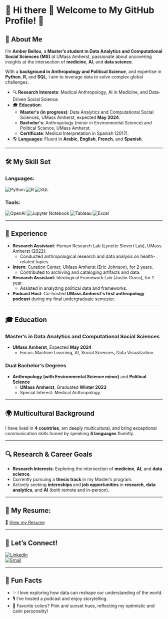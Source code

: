 # 🌸 Hi there 👋 Welcome to My GitHub Profile! 🌸

## 🌟 About Me
I’m **Amber Bellou**, a **Master’s student in Data Analytics and Computational Social Sciences (MS)** at UMass Amherst, passionate about uncovering insights at the intersection of **medicine**, **AI**, and **data science**.  

With a **background in Anthropology and Political Science**, and expertise in **Python**, **R**, and **SQL**, I aim to leverage data to solve complex global challenges.  

- 🔍 **Research Interests**: Medical Anthropology, AI in Medicine, and Data-Driven Social Science.  
- 🎓 **Education**:  
  - **Master's (in progress)**: Data Analytics and Computational Social Sciences, UMass Amherst, expected **May 2024**.  
  - **Bachelor's**: Anthropology (minor in Environmental Science) and Political Science, UMass Amherst.  
  - **Certificate**: Medical Interpretation in Spanish (2017).  
- 🌎 **Languages**: Fluent in **Arabic**, **English**, **French**, and **Spanish**.  

---

## 🛠️ My Skill Set
### Languages:
![Python](https://img.shields.io/badge/-Python-FFC0CB?style=for-the-badge&logo=python&logoColor=3776AB)
![R](https://img.shields.io/badge/-R-FFC0CB?style=for-the-badge&logo=r&logoColor=276DC3)
![SQL](https://img.shields.io/badge/-SQL-FFC0CB?style=for-the-badge&logo=postgresql&logoColor=336791)

### Tools:
![OpenAI](https://img.shields.io/badge/-OpenAI-FFC0CB?style=for-the-badge&logo=openai&logoColor=412991)
![Jupyter Notebook](https://img.shields.io/badge/-Jupyter-FFC0CB?style=for-the-badge&logo=jupyter&logoColor=F37626)
![Tableau](https://img.shields.io/badge/-Tableau-FFC0CB?style=for-the-badge&logo=tableau&logoColor=E97627)
![Excel](https://img.shields.io/badge/-Excel-FFC0CB?style=for-the-badge&logo=microsoft-excel&logoColor=217346)

---

## 💼 Experience
- **Research Assistant**: Human Research Lab (Lynette Sievert Lab), UMass Amherst (2022).  
  - Conducted anthropological research and data analysis on health-related topics.
- **Intern**: Curation Center, UMass Amherst (Eric Johnson), for 2 years.  
  - Contributed to archiving and cataloging artifacts and data.  
- **Research Assistant**: Ideological Framework Lab (Justin Gross), for 1 year.  
  - Assisted in analyzing political data and frameworks.  
- **Podcast Host**: Co-hosted **UMass Amherst's first anthropology podcast** during my final undergraduate semester.

---

## 🎓 Education
### Master’s in Data Analytics and Computational Social Sciences  
- **UMass Amherst**, Expected **May 2024**  
  - Focus: Machine Learning, AI, Social Sciences, Data Visualization.  

### Dual Bachelor’s Degrees  
- **Anthropology (with Environmental Science minor)** and **Political Science**  
  - **UMass Amherst**, Graduated **Winter 2023**  
  - Special Interest: Medical Anthropology.  

---

## 🌍 Multicultural Background
I have lived in **4 countries**, am deeply multicultural, and bring exceptional communication skills honed by speaking **4 languages** fluently.  

---

## 🔍 Research & Career Goals
- **Research Interests**: Exploring the intersection of **medicine**, **AI**, and **data science**.  
- Currently pursuing a **thesis track** in my Master’s program.  
- Actively seeking **internships** and **job opportunities** in **research**, **data analytics**, and **AI** (both remote and in-person).  

---

## 📂 My Resume:
📄 [View my Resume](https://github.com/user-attachments/files/18134257/Resume.pdf)

---

## 💬 Let’s Connect!
[![LinkedIn](https://img.shields.io/badge/-LinkedIn-FFC0CB?style=for-the-badge&logo=linkedin&logoColor=0A66C2)](https://www.linkedin.com/in/amber-bellou-2999592b1/)  
[![Email](https://img.shields.io/badge/-Email-FFC0CB?style=for-the-badge&logo=gmail&logoColor=D14836)](mailto:abellou@umass.edu)  

---

## 🌅 Fun Facts
- ✨ I love exploring how data can reshape our understanding of the world.  
- 🎙️ I’ve hosted a podcast and enjoy storytelling.  
- 🌸 Favorite colors? Pink and sunset hues, reflecting my optimistic and calm personality!  

